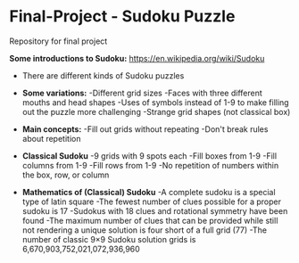 # Final-Project - Sudoku Puzzle

Repository for final project

**Some introductions to Sudoku:**
https://en.wikipedia.org/wiki/Sudoku
* There are different kinds of Sudoku puzzles
* **Some variations:**
    -Different grid sizes
    -Faces with three different mouths and head shapes
    -Uses of symbols instead of 1-9 to make filling out the puzzle more challenging
    -Strange grid shapes (not classical box)

* **Main concepts:**
    -Fill out grids without repeating
    -Don't break rules about repetition

* **Classical Sudoku**
    -9 grids with 9 spots each
    -Fill boxes from 1-9
    -Fill columns from 1-9
    -Fill rows from 1-9
    -No repetition of numbers within the box, row, or column
  
* **Mathematics of (Classical) Sudoku**
    -A complete sudoku is a special type of latin square
    -The fewest number of clues possible for a proper sudoku is 17
    -Sudokus with 18 clues and rotational symmetry have been found
    -The maximum number of clues that can be provided while still not rendering a unique solution is four short of a full grid (77)
    -The number of classic 9×9 Sudoku solution grids is 6,670,903,752,021,072,936,960
